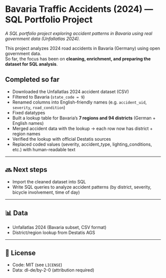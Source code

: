 # Bavaria Traffic Accidents (2024) — SQL Portfolio Project
*A SQL portfolio project exploring accident patterns in Bavaria using real government data (Unfallatlas 2024).*

This project analyzes 2024 road accidents in Bavaria (Germany) using open government data.  
So far, the focus has been on **cleaning, enrichment, and preparing the dataset for SQL analysis**.

##  Completed so far
- Downloaded the Unfallatlas 2024 accident dataset (CSV)
- Filtered to Bavaria (`state_code = 9`)
- Renamed columns into English-friendly names (e.g. `accident_uid`, `severity`, `road_condition`)
- Fixed datatypes
- Built a lookup table for Bavaria’s **7 regions and 94 districts** (German + English names)
- Merged accident data with the lookup → each row now has district + region names
- Verified the lookup with official Destatis sources
- Replaced coded values (severity, accident_type, lighting_conditions, etc.) with human-readable text

---

## 🔜 Next steps
- Import the cleaned dataset into SQL
- Write SQL queries to analyze accident patterns (by district, severity, bicycle involvement, time of day)

---

## 📊 Data
- Unfallatlas 2024 (Bavaria subset, CSV format)  
- District/region lookup from Destatis AGS

---

## 📄 License
- Code: MIT (see `LICENSE`)  
- Data: dl-de/by-2-0 (attribution required)
